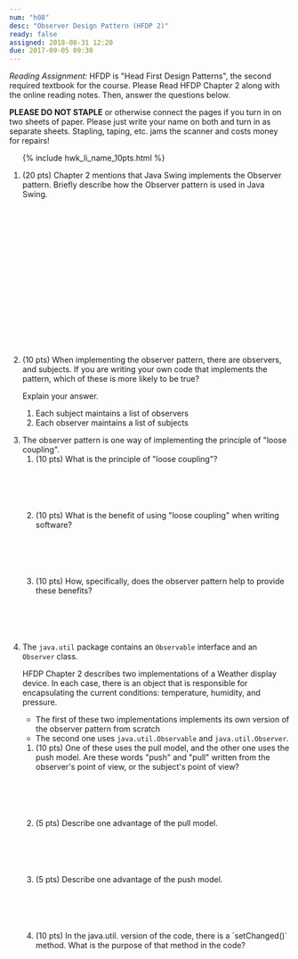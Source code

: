```yaml
---
num: "h08"
desc: "Observer Design Pattern (HFDP 2)"
ready: false
assigned: 2018-08-31 12:20
due: 2017-09-05 09:30
---
```


<div style="display:none">
http://UCSB-CS56-m18.github.io/hwk/h08
</div>

*Reading Assignment:* HFDP is "Head First Design Patterns", the second required textbook for the course.  Please Read <span data-hfdp="2">HFDP Chapter 2</span>  along with the online reading notes. Then, answer the questions below.

<b>PLEASE DO NOT STAPLE</b> or otherwise connect the pages if you turn in on two sheets of paper.  Please just write your name on both and turn in as separate sheets.  Stapling, taping, etc. jams the scanner and costs money for repairs!

<ol>

{% include hwk_li_name_10pts.html %}

<li style="margin-bottom:20em;" markdown="1"> 
(20 pts) Chapter 2 mentions that Java Swing implements the Observer pattern. Briefly describe how the Observer pattern is used in Java Swing.
</li>

<li style="margin-bottom:1em;" markdown="1">
(10 pts) When implementing the observer pattern, there are observers, and
subjects.  If you are writing your own code that implements the pattern,
which of these is more likely to be true?

Explain your answer.

<ol>
<li> Each subject maintains a list of observers </li>
<li> Each observer maintains a list of subjects </li>
</ol>

<div class="pagebreak" />
</li>


<li>
The observer pattern is one way of implementing the principle of "loose coupling". 

<ol>

<li style="margin-bottom:6em;" markdown="1">
(10 pts) What is the principle of "loose coupling"?
</li>

<li style="margin-bottom:6em;" markdown="1">
(10 pts) What is the benefit of using "loose coupling" when writing software?
</li>

<li style="margin-bottom:6em;" markdown="1">
(10 pts) How, specifically, does the observer pattern help to provide these benefits?
</li>

</ol>



</li> 


<li>


The `java.util` package contains an `Observable` interface and an `Observer` class.

<span data-hfdp="2">HFDP Chapter 2</span> describes two implementations of a Weather display device.   In each case, there is an object that is responsible for encapsulating the current conditions: temperature, humidity, and pressure.

* The first of these two implementations implements its own version of the observer pattern from scratch
* The second one uses `java.util.Observable` and `java.util.Observer`.

<ol>
<li style="margin-bottom:6em;" markdown="1">
(10 pts) One of these uses the pull model, and the other one uses the push model.  Are these words "push" and "pull" written from the observer's point of view, or the subject's point of view?
</li>
<li style="margin-bottom:6em;" markdown="1">
(5 pts) Describe one advantage of the pull model.
</li>
<li style="margin-bottom:6em;" markdown="1">
(5 pts) Describe one advantage of the push model.
</li>
<li style="margin-bottom:4em;" markdown="1">
(10 pts) In the java.util. version of the code, there is a `setChanged()` method.    What is the purpose of that method in the code?
</li>

</ol>

</li>





</ol>

<div style="display:none">
http://UCSB-CS56-m18.github.io/hwk/h08
</div>

